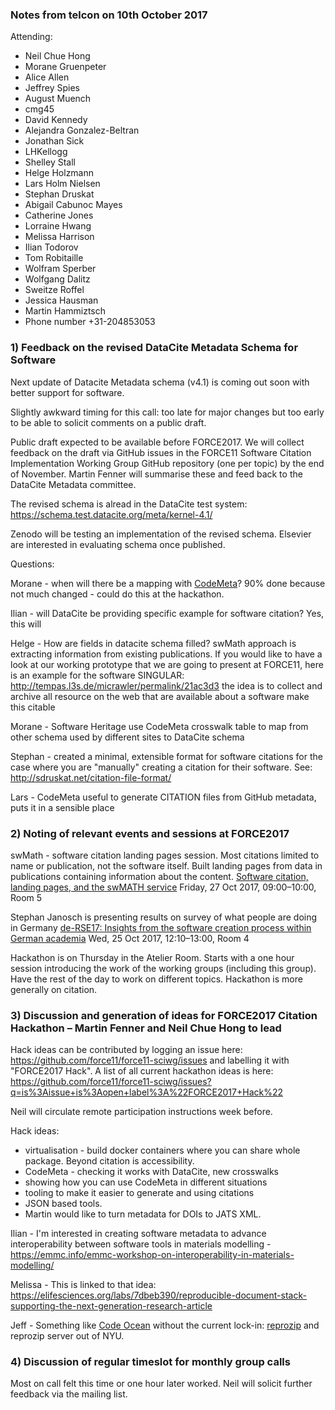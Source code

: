 ### Notes from telcon on 10th October 2017

Attending:
- Neil Chue Hong
- Morane Gruenpeter
- Alice Allen
- Jeffrey Spies
- August Muench
- cmg45
- David Kennedy
- Alejandra Gonzalez-Beltran
- Jonathan Sick
- LHKellogg
- Shelley Stall
- Helge Holzmann
- Lars Holm Nielsen 
- Stephan Druskat
- Abigail Cabunoc Mayes
- Catherine Jones
- Lorraine Hwang
- Melissa Harrison
- Ilian Todorov
- Tom Robitaille
- Wolfram Sperber 
- Wolfgang Dalitz
- Sweitze Roffel
- Jessica Hausman
- Martin Hammiztsch
- Phone number +31-204853053


### 1) Feedback on the revised DataCite Metadata Schema for Software

Next update of Datacite Metadata schema (v4.1) is coming out soon with better support for software.

Slightly awkward timing for this call: too late for major changes but too early to be able to solicit comments on a public draft.

Public draft expected to be available before FORCE2017. We will collect feedback on the draft via GitHub issues in the 
FORCE11 Software Citation Implementation Working Group GitHub repository (one per topic) by the end of November. 
Martin Fenner will summarise these and feed back to the DataCite Metadata committee.

The revised schema is alread in the DataCite test system: https://schema.test.datacite.org/meta/kernel-4.1/

Zenodo will be testing an implementation of the revised schema.
Elsevier are interested in evaluating schema once published.

Questions:

Morane - when will there be a mapping with [CodeMeta](https://github.com/codemeta/codemeta)?
90% done because not much changed - could do this at the hackathon.

Ilian - will DataCite be providing specific example for software citation? Yes, this will 

Helge - How are fields in datacite schema filled?
swMath approach is extracting information from existing publications.
If you would like to have a look at our working prototype that we are going to present at FORCE11, here is an example for the software SINGULAR: http://tempas.l3s.de/micrawler/permalink/21ac3d3
the idea is to collect and archive all resource on the web that are available about a software make this citable

Morane - Software Heritage use CodeMeta crosswalk table to map from other schema used by different sites to DataCite schema

Stephan - created a minimal, extensible format for software citations for the case where you are "manually" creating a citation for their software. See: http://sdruskat.net/citation-file-format/

Lars - CodeMeta useful to generate CITATION files from GitHub metadata, puts it in a sensible place


### 2) Noting of relevant events and sessions at FORCE2017

swMath - software citation landing pages session. Most citations limited to name or publication, not the software itself. Built landing pages from data in publications containing information about the content.
[Software citation, landing pages, and the swMATH service](http://meetingorganizer.copernicus.org/FORCE2017/FORCE2017-68-1.pdf)
Friday, 27 Oct 2017, 09:00–10:00, Room 5

Stephan Janosch is presenting results on survey of what people are doing in Germany
[de-RSE17: Insights from the software creation process within German academia](http://meetingorganizer.copernicus.org/FORCE2017/FORCE2017-30.pdf)
Wed, 25 Oct 2017, 12:10–13:00, Room 4

Hackathon is on Thursday in the Atelier Room. Starts with a one hour session introducing the work of the working groups (including this group). Have the rest of the day to work on different topics. Hackathon is more generally on citation.


### 3) Discussion and generation of ideas for FORCE2017 Citation Hackathon – Martin Fenner and Neil Chue Hong to lead

Hack ideas can be contributed by logging an issue here: https://github.com/force11/force11-sciwg/issues and labelling it with "FORCE2017 Hack". A list of all current hackathon ideas is here: https://github.com/force11/force11-sciwg/issues?q=is%3Aissue+is%3Aopen+label%3A%22FORCE2017+Hack%22

Neil will circulate remote participation instructions week before.

Hack ideas:
- virtualisation - build docker containers where you can share whole package. Beyond citation is accessibility.
- CodeMeta - checking it works with DataCite, new crosswalks
- showing how you can use CodeMeta in different situations
- tooling to make it easier to generate and using citations
- JSON based tools. 
- Martin would like to turn metadata for DOIs to JATS XML.

Ilian - I'm interested in creating software metadata to advance interoperability between software tools in materials modelling - https://emmc.info/emmc-workshop-on-interoperability-in-materials-modelling/

Melissa - This is linked to that idea: https://elifesciences.org/labs/7dbeb390/reproducible-document-stack-supporting-the-next-generation-research-article

Jeff - Something like [Code Ocean](https://codeocean.com/) without the current lock-in: [reprozip](https://www.reprozip.org/) and reprozip server out of NYU.


### 4) Discussion of regular timeslot for monthly group calls

Most on call felt this time or one hour later worked. Neil will solicit further feedback via the mailing list.
